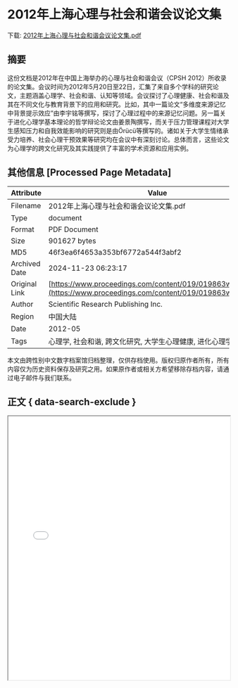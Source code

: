 # 2012年上海心理与社会和谐会议论文集

<!-- tcd_download_link -->
下载: <a href="2012年上海心理与社会和谐会议论文集.pdf" download>2012年上海心理与社会和谐会议论文集.pdf</a>
<!-- tcd_download_link_end -->

## 摘要

<!-- tcd_abstract -->
这份文档是2012年在中国上海举办的心理与社会和谐会议（CPSH 2012）所收录的论文集。会议时间为2012年5月20日至22日，汇集了来自多个学科的研究论文，主题涵盖心理学、社会和谐、认知等领域。会议探讨了心理健康、社会和谐及其在不同文化与教育背景下的应用和研究。比如，其中一篇论文“多维度来源记忆中背景提示效应”由李宇铭等撰写，探讨了心理过程中的来源记忆问题。另一篇关于进化心理学基本理论的哲学辩论论文由姜景陶撰写，而关于压力管理课程对大学生感知压力和自我效能影响的研究则是由Örücü等撰写的。诸如关于大学生情绪承受力培养、社会心理干预效果等研究均在会议中有深刻讨论。总体而言，这些论文为心理学的跨文化研究及其实践提供了丰富的学术资源和应用实例。

<!-- tcd_abstract_end -->

## 其他信息 [Processed Page Metadata]

| Attribute       | Value                                  |
|-----------------|----------------------------------------|
| Filename        | 2012年上海心理与社会和谐会议论文集.pdf                             |
| Type            | document                                 |
| Format          | PDF Document                               |
| Size            | 901627 bytes                           |
| MD5             | 46f3ea6f4653a353bf6772a544f3abf2                                  |
| Archived Date   | 2024-11-23 06:23:17                             |
| Original Link   | [https://www.proceedings.com/content/019/019863webtoc.pdf](https://www.proceedings.com/content/019/019863webtoc.pdf)                         |
| Author          | Scientific Research Publishing Inc.                               |
| Region          | 中国大陆                               |
| Date            | 2012-05                                 |
| Tags            | 心理学, 社会和谐, 跨文化研究, 大学生心理健康, 进化心理学                                 |

本文由跨性别中文数字档案馆归档整理，仅供存档使用。版权归原作者所有，所有内容仅为历史资料保存及研究之用。如果原作者或相关方希望移除存档内容，请通过电子邮件与我们联系。

## 正文 { data-search-exclude }

<!-- tcd_main_text -->
<iframe src="../2012年上海心理与社会和谐会议论文集.pdf" width="100%" height="600px">
    <p>无法显示PDF，请下载查看。</p>
</iframe>
<!-- tcd_main_text_end -->

